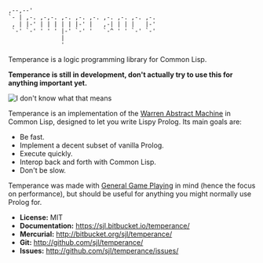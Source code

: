     ,--,--'
    `- | ,-. ,-,-. ,-. ,-. ,-. ,-. ,-. ,-. ,-.
     , | |-' | | | | | |-' |   ,-| | | |   |-'
     `-' `-' ' ' ' |-' `-' '   `-^ ' ' `-' `-'
                   |
                   '

Temperance is a logic programming library for Common Lisp.

**Temperance is still in development, don't actually try to use this for
anything important yet.**

![I don't know what that means](https://i.imgur.com/EWPGAHa.gif)

Temperance is an implementation of the [Warren Abstract Machine][wam] in Common
Lisp, designed to let you write Lispy Prolog.  Its main goals are:

* Be fast.
* Implement a decent subset of vanilla Prolog.
* Execute quickly.
* Interop back and forth with Common Lisp.
* Don't be slow.

Temperance was made with [General Game Playing][ggp] in mind (hence the focus on
performance), but should be useful for anything you might normally use Prolog
for.

[wam]: https://en.wikipedia.org/wiki/Warren_Abstract_Machine
[ggp]: https://en.wikipedia.org/wiki/General_game_playing

* **License:** MIT
* **Documentation:** <https://sjl.bitbucket.io/temperance/>
* **Mercurial:** <http://bitbucket.org/sjl/temperance/>
* **Git:** <http://github.com/sjl/temperance/>
* **Issues:** <http://github.com/sjl/temperance/issues/>
